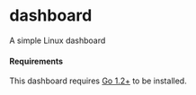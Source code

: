dashboard
=========

A simple Linux dashboard

#### Requirements

This dashboard requires [Go 1.2+](http://golang.org/doc/install) to be installed.

